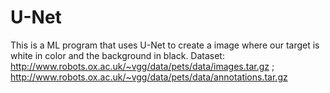 # U-Net
This is a ML program that uses U-Net to create a image where our target is white in color and the background in black.
Dataset:  http://www.robots.ox.ac.uk/~vgg/data/pets/data/images.tar.gz ; 
          http://www.robots.ox.ac.uk/~vgg/data/pets/data/annotations.tar.gz
